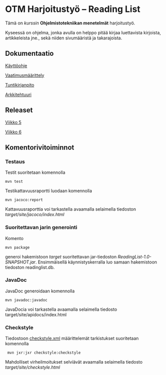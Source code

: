 # OTM Harjoitustyö – Reading List

Tämä on *kurssin* **Ohjelmistotekniikan menetelmät** harjoitustyö. 

Kyseessä on ohjelma, jonka avulla on helppo pitää kirjaa luettavista kirjoista, artikkeleista jne., sekä niiden sivumääristä ja takarajoista. 

## Dokumentaatio

[Käyttöohje](https://github.com/sivosam/otm-harjoitustyo/blob/master/ReadingList/dokumentaatio/kayttoohje.md)

[Vaatimusmäärittely](https://github.com/sivosam/otm-harjoitustyo/blob/master/ReadingList/dokumentaatio/vaatimusmaarittely.md)

[Tuntikirjanpito](https://github.com/sivosam/otm-harjoitustyo/blob/master/ReadingList/dokumentaatio/tuntikirjanpito.md)

[Arkkitehtuuri](https://github.com/sivosam/otm-harjoitustyo/blob/master/ReadingList/dokumentaatio/arkkitehtuuri.md)

## Releaset

[Viikko 5](https://github.com/sivosam/otm-harjoitustyo/releases/tag/viikko5)

[Viikko 6](https://github.com/sivosam/otm-harjoitustyo/releases/tag/viikko6)

## Komentorivitoiminnot

### Testaus

Testit suoritetaan komennolla

```
mvn test
```

Testikattavuusraportti luodaan komennolla

```
mvn jacoco:report
```

Kattavuusraporttia voi tarkastella avaamalla selaimella tiedoston _target/site/jacoco/index.html_

### Suoritettavan jarin generointi

Komento

```
mvn package
```

generoi hakemistoon _target_ suoritettavan jar-tiedoston _ReadingList-1.0-SNAPSHOT.jar_. Ensimmäisellä käynnistyskerralla luo samaan hakemistoon tiedoston readinglist.db.

### JavaDoc

JavaDoc generoidaan komennolla

```
mvn javadoc:javadoc
```

JavaDocia voi tarkastella avaamalla selaimella tiedosto target/site/apidocs/index.html



### Checkstyle

Tiedostoon [checkstyle.xml](https://github.com/sivosam/otm-harjoitustyo/blob/master/ReadingList/checkstyle.xml) määrittelemät tarkistukset suoritetaan komennolla

```
 mvn jxr:jxr checkstyle:checkstyle
```

Mahdolliset virheilmoitukset selviävät avaamalla selaimella tiedosto _target/site/checkstyle.html_
